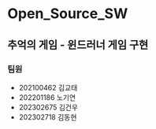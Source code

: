 # Open_Source_SW
## 추억의 게임 - 윈드러너 게임 구현

### 팀원
- 202100462 김교태
- 202201186 노기연
- 202302675 김건우
- 202302718 김동현



